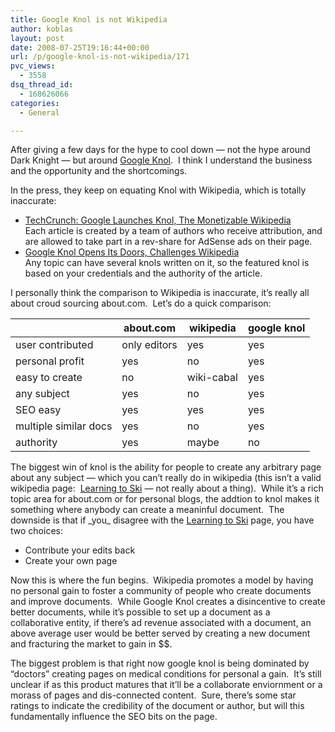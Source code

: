 ```yaml
---
title: Google Knol is not Wikipedia
author: koblas
layout: post
date: 2008-07-25T19:16:44+00:00
url: /p/google-knol-is-not-wikipedia/171
pvc_views:
  - 3558
dsq_thread_id:
  - 168626066
categories:
  - General

---
```

After giving a few days for the hype to cool down &#8212; not the hype around Dark Knight &#8212; but around [Google Knol][1].&nbsp; I think I understand the business and the opportunity and the shortcomings.

In the press, they keep on equating Knol with Wikipedia, which is totally inaccurate:

  * [TechCrunch: Google Launches Knol, The Monetizable Wikipedia][2]  
    Each article is created by a team of authors who receive attribution, and are allowed to take part in a rev-share for AdSense ads on their page.
  * [Google Knol Opens Its Doors, Challenges Wikipedia][3]  
    Any topic can have several knols written on it, so the featured knol is based on your credentials and the authority of the article.

I personally think the comparison to Wikipedia is inaccurate, it&#8217;s really all about croud sourcing about.com.&nbsp; Let&#8217;s do a quick comparison:


&nbsp;                  | about.com       | wikipedia   | google knol
------------------------|-----------------|-------------|-------------
user contributed        | only editors    | yes         | yes
personal profit         | yes             | no          | yes
easy to create          | no              | wiki-cabal  | yes
any subject             | yes             | no          | yes
SEO easy                | yes             | yes         | yes
multiple similar docs   | yes             | no          | yes
authority               | yes             | maybe       | no


The biggest win of knol is the ability for people to create any arbitrary page about any subject &#8212; which you can&#8217;t really do in wikipedia (this isn&#8217;t a valid wikipedia page:&nbsp; [Learning to Ski][4] &#8212; not really about a thing).&nbsp; While it&#8217;s a rich topic area for about.com or for personal blogs, the addtion to knol makes it something where anybody can create a meaninful document.&nbsp; The downside is that if \_you\_ disagree with the [Learning to Ski][4] page, you have two choices:

  * Contribute your edits back 
  * Create your own page

Now this is where the fun begins.&nbsp; Wikipedia promotes a model by having no personal gain to foster a community of people who create documents and improve documents.&nbsp; While Google Knol creates a disincentive to create better documents, while it&#8217;s possible to set up a document as a collaborative entity, if there&#8217;s ad revenue associated with a document, an above average user would be better served by creating a new document and fracturing the market to gain in $$.&nbsp; 

The biggest problem is that right now google knol is being dominated by &#8220;doctors&#8221; creating pages on medical conditions for personal a gain.&nbsp; It&#8217;s still unclear if as this product matures that it&#8217;ll be a collaborate enviornment or a morass of pages and dis-connected content.&nbsp; Sure, there&#8217;s some star ratings to indicate the credibility of the document or author, but will this fundamentally influence the SEO bits on the page.

 [1]: http://knol.google.com
 [2]: http://www.techcrunch.com/2008/07/23/googles-knol-the-monetizable-wikipedia/
 [3]: http://lifehacker.com/399138/google-knol-opens-its-doors-challenges-wikipedia
 [4]: http://knol.google.com/k/david-koblas/learning-to-ski/iy5zrv8345hg/2#
